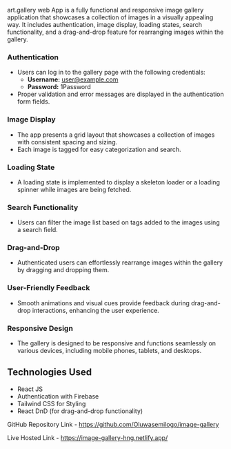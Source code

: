 

art.gallery web App is a fully functional and responsive image gallery application that showcases a collection of images in a visually appealing way. It includes authentication, image display, loading states, search functionality, and a drag-and-drop feature for rearranging images within the gallery.



### Authentication
- Users can log in to the gallery page with the following credentials:
  - **Username:** user@example.com
  - **Password:** 1Password
- Proper validation and error messages are displayed in the authentication form fields.

### Image Display
- The app presents a grid layout that showcases a collection of images with consistent spacing and sizing.
- Each image is tagged for easy categorization and search.

### Loading State
- A loading state is implemented to display a skeleton loader or a loading spinner while images are being fetched. 

### Search Functionality
- Users can filter the image list based on tags added to the images using a search field.

### Drag-and-Drop
- Authenticated users can effortlessly rearrange images within the gallery by dragging and dropping them.

### User-Friendly Feedback
- Smooth animations and visual cues provide feedback during drag-and-drop interactions, enhancing the user experience.

### Responsive Design
- The gallery is designed to be responsive and functions seamlessly on various devices, including mobile phones, tablets, and desktops.


## Technologies Used

- React JS
- Authentication with Firebase 
- Tailwind CSS for Styling
- React DnD (for drag-and-drop functionality)

GitHub Repository Link - https://github.com/Oluwasemilogo/image-gallery

Live Hosted Link - https://image-gallery-hng.netlify.app/